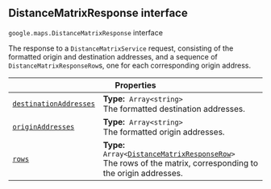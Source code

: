 
<devsite-heading text=" DistanceMatrixResponse interface" for="DistanceMatrixResponse" level="h2" link="" toc="" back-to-top=""><h2 id="DistanceMatrixResponse" is-upgraded="">DistanceMatrixResponse interface </h2></devsite-heading>
<p>
<code translate="no" dir="ltr"><span itemprop="path">google.maps</span>.<span itemprop="name">DistanceMatrixResponse</span></code>
interface
</p>
<p>The response to a <code translate="no" dir="ltr">DistanceMatrixService</code> request, consisting of the formatted origin and destination addresses, and a sequence of <code translate="no" dir="ltr">DistanceMatrixResponseRow</code>s, one for each corresponding origin address.</p>
<div class="devsite-table-wrapper"><table class="properties responsive" summary="interface DistanceMatrixResponse - Properties">
<thead>
<tr><th colspan="2">Properties</th>
</tr></thead>
<tbody>
<tr id="DistanceMatrixResponse.destinationAddresses">
<td itemprop="property"><code translate="no" dir="ltr"><a class="secret-link" href="#DistanceMatrixResponse.destinationAddresses"><span>destinationAddresses</span></a></code></td>
<td><div><strong>Type:</strong>&nbsp; <code translate="no" dir="ltr">Array&lt;string&gt;</code></div>
<div class="desc">The formatted destination addresses.</div></td>
</tr>
<tr id="DistanceMatrixResponse.originAddresses">
<td itemprop="property"><code translate="no" dir="ltr"><a class="secret-link" href="#DistanceMatrixResponse.originAddresses"><span>originAddresses</span></a></code></td>
<td><div><strong>Type:</strong>&nbsp; <code translate="no" dir="ltr">Array&lt;string&gt;</code></div>
<div class="desc">The formatted origin addresses.</div></td>
</tr>
<tr id="DistanceMatrixResponse.rows">
<td itemprop="property"><code translate="no" dir="ltr"><a class="secret-link" href="#DistanceMatrixResponse.rows"><span>rows</span></a></code></td>
<td><div><strong>Type:</strong>&nbsp; <code translate="no" dir="ltr">Array&lt;<a href="DistanceMatrixResponseRow.md">DistanceMatrixResponseRow</a>&gt;</code></div>
<div class="desc">The rows of the matrix, corresponding to the origin addresses.</div></td>
</tr>
</tbody>
</table></div>
<script src="replace_links.js"></script>
